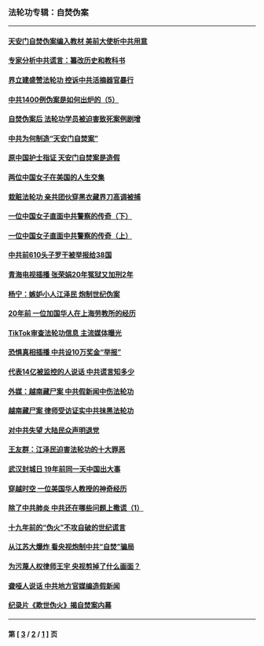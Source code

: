 ### 法轮功专辑：自焚伪案
---
#### [天安门自焚伪案编入教材 美前大使析中共用意](../../pages/nf5562/n13791932.md?08260430) 
#### [专家分析中共谎言：纂改历史和教科书](../../pages/nf5562/n13781542.md?08260430) 
#### [界立建盛赞法轮功 控诉中共活摘器官暴行](../../pages/nf5562/n13781971.md?08260430) 
#### [中共1400例伪案是如何出炉的（5）](../../pages/nf5562/n13226831.md?08260430) 
#### [自焚伪案后 法轮功学员被迫害致死案例剧增](../../pages/nf5562/n13190600.md?08260430) 
#### [中共为何制造“天安门自焚案”](../../pages/nf5562/n13183270.md?08260430) 
#### [原中国护士指证 天安门自焚案是造假](../../pages/nf5562/n13172289.md?08260430) 
#### [两位中国女子在美国的人生交集](../../pages/nf5562/n13156138.md?08260430) 
#### [栽赃法轮功 亲共团伙穿黑衣藏界刀高调被捕](../../pages/nf5562/n13073780.md?08260430) 
#### [一位中国女子直面中共警察的传奇（下）](../../pages/nf5562/n12989706.md?08260430) 
#### [一位中国女子直面中共警察的传奇（上）](../../pages/nf5562/n12985072.md?08260430) 
#### [中共前610头子罗干被举报给38国](../../pages/nf5562/n12975419.md?08260430) 
#### [青海电视插播 张荣娟20年冤狱又加刑2年](../../pages/nf5562/n12738166.md?08260430) 
#### [杨宁：嫉妒小人江泽民 炮制世纪伪案](../../pages/nf5562/n12724108.md?08260430) 
#### [20年前 一位加国华人在上海劳教所的经历](../../pages/nf5562/n12707932.md?08260430) 
#### [TikTok审查法轮功信息 主流媒体曝光](../../pages/nf5562/n12362336.md?08260430) 
#### [恐惧真相插播 中共设10万奖金“举报”](../../pages/nf5562/n12306396.md?08260430) 
#### [代表14亿被监控的人说话 中共谎言知多少](../../pages/nf5562/n12297484.md?08260430) 
#### [外媒：越南藏尸案 中共假新闻中伤法轮功](../../pages/nf5562/n12264411.md?08260430) 
#### [越南藏尸案 律师受访证实中共抹黑法轮功](../../pages/nf5562/n12261878.md?08260430) 
#### [对中共失望 大陆民众声明退党](../../pages/nf5562/n12187315.md?08260430) 
#### [王友群：江泽民迫害法轮功的十大罪恶](../../pages/nf5562/n12169074.md?08260430) 
#### [武汉封城日 19年前同一天中国出大事](../../pages/nf5562/n12150901.md?08260430) 
#### [穿越时空  一位美国华人教授的神奇经历](../../pages/nf5562/n12097460.md?08260430) 
#### [除了中共肺炎 中共还在哪些问题上撒谎（1）](../../pages/nf5562/n11955770.md?08260430) 
#### [十九年前的“伪火”不攻自破的世纪谎言](../../pages/nf5562/n11813238.md?08260430) 
#### [从江苏大爆炸 看央视炮制中共“自焚”骗局](../../pages/nf5562/n11140275.md?08260430) 
#### [为污蔑人权律师王宇 央视剪掉了什么画面？](../../pages/nf5562/n11130142.md?08260430) 
#### [聋哑人说话 中共地方官媒编造假新闻](../../pages/nf5562/n11006067.md?08260430) 
#### [纪录片《欺世伪火》揭自焚案内幕](../../pages/nf5562/n11002664.md?08260430) 

---
#### 第 [ [3](./3.md?08260430) / [2](./2.md?08260430) / [1](./1.md?08260430) ] 页

